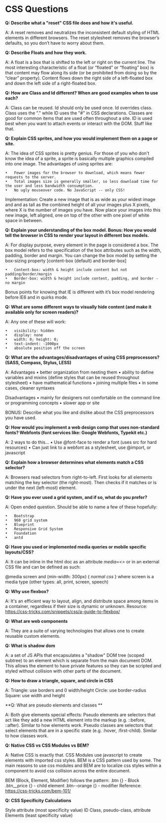 # CSS Questions 

**Q: Describe what a "reset" CSS file does and how it's useful.**

A: A reset removes and neutralizes the inconsistent default styling of HTML elements in different 
browsers. The reset stylesheet removes the browser’s defaults, so you don’t have to worry about them. 

**Q: Describe Floats and how they work.**

A: A float is a box that is shifted to the left or right on the current line. The most interesting characteristic of a float (or “floated” or “floating” box) is that content may flow along its side (or be prohibited from doing so by the “clear” property). Content flows down the right side of a left-floated box and down the left side of a right-floated box. 


**Q: How are Class and Id different? When are good examples when to use each?**

A: Class can be reused. Id should only be used once. Id overrides class. Class uses the "." while ID uses the "#" in CSS declarations. Classes are good for common items that are used often throughout a site. ID is used best when you want to attach events or interact with the DOM. Stuff like that. 


**Q: Explain CSS sprites, and how you would implement them on a page or site.**

A: The idea of CSS sprites is pretty genius. For those of you who don't know the idea of a sprite, a sprite is basically multiple graphics compiled into one image. The advantages of using sprites are: 

	•	Fewer images for the browser to download, which means fewer requests to the server. 
	•	Total images size is generally smaller, so less download time for the user and less bandwidth consumption. 
	•	No ugly mouseover code. No JavaScript -- only CSS! 

Implementation: Create a new image that is as wide as your widest image and and as tall as the combined height of all your images plus X pixels, where X is the number of images you have. Now place your images into this new image, left aligned, one on top of the other with one pixel of white space in between. 

**Q: Explain your understanding of the box model. Bonus: How you would tell the browser in CSS to render your layout in different box models.**

A: For display purpose, every element in the page is considered a box. The box model refers to the specification of the box attributes such as the width, padding, border and margin. You can change the box model by setting the box-sizing property [content-box (default) and border-box] 

	•	Content-box: width & height include content but not padding/border/margin 
	•	Border-box: width & height include content, padding, and border - no margin 

Bonus points for knowing that IE is different with it’s box model rendering before IE6 and in quirks mode. 


**Q: What are some different ways to visually hide content (and make it available only for screen readers)?**

A: Any one of these will work:

	•	visibility: hidden
	•	display: none
	•	width: 0; height: 0;
	•	text-indent: -1000px
	•	absolute position off the screen

**Q: What are the advantages/disadvantages of using CSS preprocessors? (SASS, Compass, Stylus, LESS)**

A: 
Advantages 
	•	better organization from nesting them
	•	ability to define variables and mixins (define styles that can be reused throughout stylesheet)
	•	have mathematical functions
	•	joining multiple files
	•	in some cases, cleaner syntaxes

Disadvantages 
	•	mainly for designers not comfortable on the command line or programming concepts
	•	slower app or site

BONUS: Describe what you like and dislike about the CSS preprocessors you have used. 

**Q: How would you implement a web design comp that uses non-standard fonts? Webfonts (font services like: Google Webfonts, Typekit etc.)**

A: 2 ways to do this... 
	•	Use @font-face to render a font (uses src for hard resources)
	•	Can just link to a webfont as a stylesheet, use @import, or javascript

**Q: Explain how a browser determines what elements match a CSS selector?**

A: Browsers read selectors from right-to-left. First looks for all elements matching the key selector (the right-most). Then checks if it matches or is under the next (left-most) element. 

**Q: Have you ever used a grid system, and if so, what do you prefer?**

A: Open ended question. Should be able to name a few of these hopefully: 

	•	Bootstrap 
	•	960 grid system 
	•	Blueprint 
	•	Responsive Grid System 
	•	Foundation 
	•	antd 

**Q: Have you used or implemented media queries or mobile specific layouts/CSS?**

A: 
It can be inline in the html doc as an attribute *media=<>* or in an external CSS file and can be defined as such:

  @media screen and (min-width: 300px) {
    *normal css*
  }
where screen is a media type (other types: all, print, screen, speech)

**Q: Why use flexbox?**

A: It's an efficient way to layout, align, and distribute space among items in a container, regardless if their size is dynamic or unknown.
Resource: https://css-tricks.com/snippets/css/a-guide-to-flexbox/

**Q: What are web components**

A: They are a suite of varying technologies that allows one to create reusable custom elements.

**Q: What is shadow dom**

A: a set of JS APIs that encapsulates a "shadow" DOM tree (scoped subtree) to an element which is separate from the main document DOM. This allows
the element to have private features so they can be scripted and styled without collision with other parts of the document.

**Q: How to draw a triangle, square, and circle in CSS**

A:
Triangle: use borders and 0 width/height
Circle: use border-radius
Square: use width and height

**Q: What are pseudo elements and classes **

A:
Both give elements special effects:
Pseudo elements are selectors that act like they add a new HTML element into the markup (e.g. ::before, ::after). Similar to how elements work.
Pseudo classes are selectors that select elements that are in a specific state (e.g. :hover, :first-child). Similar to how classes work.

**Q: Native CSS vs CSS Modules vs BEM?**

A: Native CSS is exactly that. CSS Modules use javascript to create elements with imported css styles. BEM is a CSS pattern used by some.
The main reasons to use css modules and BEM are to localize css styles within a component to avoid css collision across the entire document.

BEM (Block, Element, Modifier) follows the pattern:
  .btn {}  - Block
  .btn__price {}  - child element
  .btn--orange {}  - modifier
Reference: https://css-tricks.com/bem-101/

**Q: CSS Specificity Calculations**

Style attribute                   (most specificity value)
ID
Class, pseudo-class, attribute
Elements                          (least specificity value)
